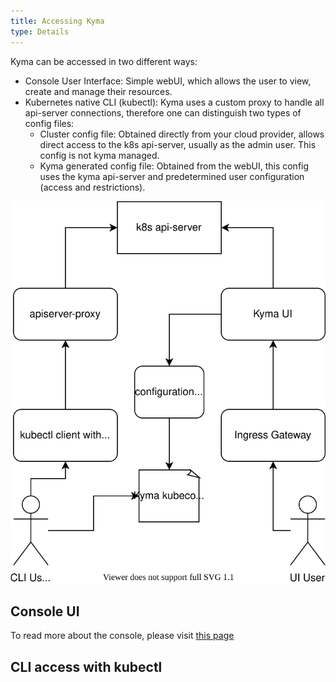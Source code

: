 ```yaml
---
title: Accessing Kyma
type: Details
---
```


Kyma can be accessed in two different ways:
- Console User Interface: Simple webUI, which allows the user to view, create and manage their resources. 
- Kubernetes native CLI (kubectl): Kyma uses a custom proxy to handle all api-server connections, therefore one can distinguish two types of config files:
    + Cluster config file: Obtained directly from your cloud provider, allows direct access to the k8s api-server, usually as the admin user. This config is not kyma managed.
    + Kyma generated config file: Obtained from the webUI, this config uses the kyma api-server and predetermined user configuration (access and restrictions). 

![Kyma access diagram](assets/access-kyma.svg)

## Console UI
To read more about the console, please visit [this page](components/console/#overview-overview)


## CLI access with kubectl

